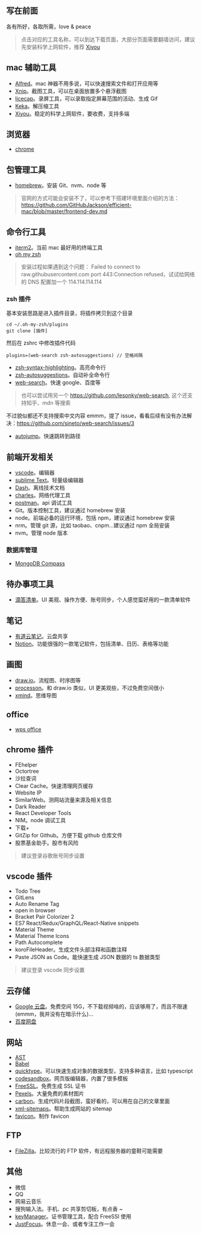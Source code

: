 ## 写在前面

各有所好，各取所需，love & peace

> 点击对应的工具名称，可以到达下载页面，大部分页面需要翻墙访问，建议先安装科学上网软件，推荐 [Xiyou](https://xiyou4you.us/r/?s=16659178)

## mac 辅助工具

- [Alfred](https://www.alfredapp.com/)。mac 神器不用多说，可以快速搜索文件和打开应用等
- [Xnip](https://apps.apple.com/cn/app/xnip-%E6%88%AA%E5%9B%BE-%E6%A0%87%E6%B3%A8/id1221250572?mt=12)。截图工具，可以在桌面放置多个悬浮截图
- [licecap](https://www.macupdate.com/app/mac/49461/licecap)。录屏工具，可以录取指定屏幕范围的活动、生成 Gif
- [Keka](https://www.keka.io/en/)。解压缩工具
- [Xiyou](https://xiyou4you.us/r/?s=16659178)。稳定的科学上网软件，要收费，支持多端

## 浏览器

- [chrome](https://support.google.com/chrome/answer/95346?hl=zh-Hans&co=GENIE.Platform%3DDesktop)

## 包管理工具

- [homebrew](https://brew.sh/)。安装 Git、nvm、node 等

> 官网的方式可能会安装不了，可以参考下搭建环境里面介绍的方法：https://github.com/GitHubJackson/efficient-mac/blob/master/frontend-dev.md

## 命令行工具

- [iterm2](https://iterm2.com/)。当前 mac 最好用的终端工具
- [oh my zsh](https://ohmyz.sh/#install)

> 安装过程如果遇到这个问题： Failed to connect to raw.githubusercontent.com port 443:Connection refused，试试给网络的 DNS 配置加一个 114.114.114.114

### zsh 插件

基本安装思路是进入插件目录，将插件拷贝到这个目录

```
cd ~/.oh-my-zsh/plugins
git clone [插件]
```

然后在 zshrc 中修改插件代码

```
plugins=(web-search zsh-autosuggestions) // 空格间隔
```

- [zsh-syntax-highlighting](https://github.com/unixorn/awesome-zsh-plugins)。高亮命令行
- [zsh-autosuggestions](https://github.com/unixorn/awesome-zsh-plugins)。自动补全命令行
- [web-search](https://github.com/sinetoami/web-search.git)。快速 google、百度等

> 也可以尝试用另一个 https://github.com/lesonky/web-search, 这个还支持知乎、mdn 等搜索

不过貌似都还不支持搜索中文内容 emmm，提了 issue，看看后续有没有办法解决：https://github.com/sineto/web-search/issues/3

- [autojump](https://github.com/unixorn/awesome-zsh-plugins)。快速跳转到路径

## 前端开发相关

- [vscode](https://code.visualstudio.com/download)。编辑器
- [sublime Text](https://www.sublimetext.com/3)。轻量级编辑器
- [Dash](https://kapeli.com/dash)。离线技术文档
- [charles](https://www.charlesproxy.com/download/)。网络代理工具
- [postman](https://www.postman.com/)。api 调试工具
- Git。版本控制工具，建议通过 homebrew 安装
- node。前端必备的运行环境，包括 npm，建议通过 homebrew 安装
- nrm。管理 git 源，比如 taobao、cnpm...建议通过 npm 全局安装
- nvm。管理 node 版本

### 数据库管理

- [MongoDB Compass](https://www.mongodb.com/try/download/compass)

## 待办事项工具

- [滴答清单](https://dida365.com/about/download)。UI 美观、操作方便、账号同步，个人感觉蛮好用的一款清单软件

## 笔记

- [有道云笔记](https://note.youdao.com/download.html)。云盘共享
- [Notion](https://www.notion.so/desktop)。功能很强的一款笔记软件，包括清单、日历、表格等功能

## 画图

- [draw.io](https://github.com/jgraph/drawio-desktop/releases)。流程图、时序图等
- [processon](https://www.processon.com/)。和 draw.io 类似，UI 更美观些，不过免费空间很小
- [xmind](https://www.xmind.cn/download/)。思维导图

## office

- [wps office](https://www.wps.cn/)

## chrome 插件

- FEhelper
- Octortree
- 沙拉查词
- Clear Cache。快速清理网页缓存
- Website IP
- SimilarWeb。测网站流量来源及相关信息
- Dark Reader
- React Developer Tools
- NIM。node 调试工具
- 下载+
- GitZip for Github。方便下载 github 仓库文件
- 股票基金助手。股市有风险

> 建议登录谷歌账号同步设置

## vscode 插件

- Todo Tree
- GitLens
- Auto Rename Tag
- open in browser
- Bracket Pair Colorizer 2
- ES7 React/Redux/GraphQL/React-Native snippets
- Material Theme
- Material Theme Icons
- Path Autocomplete
- koroFileHeader。生成文件头部注释和函数注释
- Paste JSON as Code。能快速生成 JSON 数据的 ts 数据类型

> 建议登录 vscode 同步设置

## 云存储

- [Google 云盘](https://drive.google.com/drive/my-drive)。免费空间 15G，不下载视频啥的，应该够用了，而且不限速(emmm，我并没有在暗示什么)...
- [百度网盘](https://pan.baidu.com/download?from=header#pan)

## 网站

- [AST](https://astexplorer.net/)
- [Babel](https://babeljs.io/repl#?browsers=defaults%2C%20not%20ie%2011%2C%20not%20ie_mob%2011&build=&builtIns=false&corejs=3.6&spec=false&loose=false&code_lz=Q&debug=false&forceAllTransforms=false&shippedProposals=false&circleciRepo=&evaluate=false&fileSize=false&timeTravel=false&sourceType=module&lineWrap=true&presets=env%2Creact%2Cstage-2&prettier=false&targets=&version=7.15.3&externalPlugins=&assumptions=%7B%7D)
- [quicktype](https://app.quicktype.io/)。可以快速生成对象的数据类型，支持多种语言，比如 typescript
- [codesandbox](https://codesandbox.io/)。网页版编辑器，内置了很多模板
- [FreeSSL](https://freessl.cn/)。免费生成 SSL 证书
- [Pexels](https://www.pexels.com/zh-cn/)。大量免费的素材图片
- [carbon](https://carbon.now.sh/)。生成代码片段截图，蛮好看的，可以用在自己的文章里面
- [xml-sitemaps](https://www.xml-sitemaps.com/)。帮助生成网站的 sitemap
- [favicon](https://tool.lu/favicon/)。制作 favicon

## FTP

- [FileZilla](https://filezilla-project.org/download.php?type=client)。比较流行的 FTP 软件，有远程服务器的童鞋可能需要

## 其他

- 微信
- QQ
- 网易云音乐
- 搜狗输入法。手机、pc 共享剪切板，有点香 ~
- [keyManager](https://keymanager.org/)。证书管理工具，配合 FreeSSl 使用
- [JustFocus](https://getjustfocus.com/)。休息一会、或者专注工作一会
